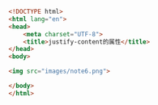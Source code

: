 
<BlogInfo id="343" title="98.justifycontent的属性" author="白日梦想猿" pv=0 read_times=0 pre_cost_time=0分8秒 category="css学习" tag_list="['css学习']" create_time="2020.07.31 14:19:47" update_time="2020.07.31 14:20:11" />

```html
<!DOCTYPE html>
<html lang="en">
<head>
    <meta charset="UTF-8">
    <title>justify-content的属性</title>
</head>
<body>

<img src="images/note6.png">

</body>
</html>
```
